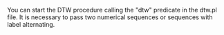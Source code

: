You can start the DTW procedure calling the "dtw" predicate in the dtw.pl file.
It is necessary to pass two numerical sequences or sequences with label alternating.

